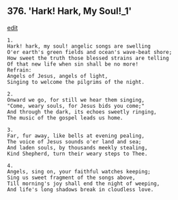 
## 376.  'Hark! Hark, My Soul!\_1'
[edit](https://docs.google.com/document/d/1GyF1hxsR5M9_aVIKGTA%2DFfOgEjIkyIuq/edit?mode=html)




    1.
    Hark! hark, my soul! angelic songs are swelling 
    O'er earth's green fields and ocean's wave-beat shore; 
    How sweet the truth those blessed strains are telling 
    Of that new life when sin shall be no more! 
    Refrain:
    Angels of Jesus, angels of light, 
    Singing to welcome the pilgrims of the night. 

    2.
    Onward we go, for still we hear them singing, 
    "Come, weary souls, for Jesus bids you come;" 
    And through the dark, its echoes sweetly ringing, 
    The music of the gospel leads us home. 

    3.
    Far, fur away, like bells at evening pealing, 
    The voice of Jesus sounds o'er land and sea; 
    And laden souls, by thousands meekly stealing, 
    Kind Shepherd, turn their weary steps to Thee. 

    4.
    Angels, sing on, your faithful watches keeping; 
    Sing us sweet fragment of the songs above, 
    Till morning's joy shall end the night of weeping, 
    And life's long shadows break in cloudless love.
